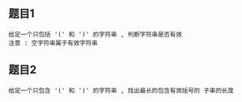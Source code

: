 ## 题目1
    给定一个只包括 '(' 和 ')' 的字符串 , 判断字符串是否有效 
    注意 : 空字符串属于有效字符串


## 题目2
    给定一个只包含 '(' 和 ')' 的字符串 , 找出最长的包含有效括号的 子串的长度